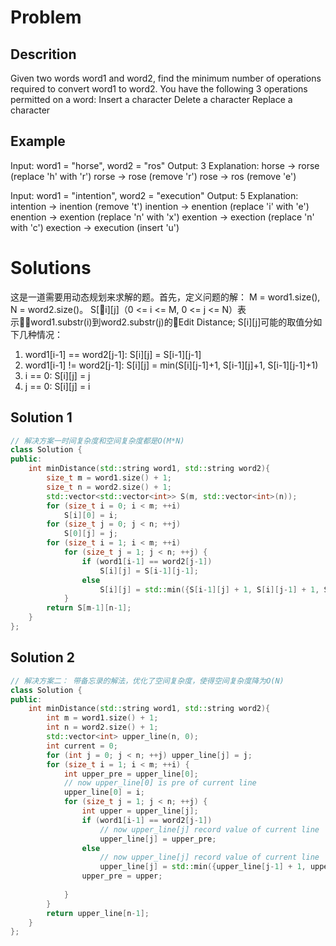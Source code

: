 # Problem
## Descrition
Given two words word1 and word2, find the minimum number of operations required to convert word1 to word2.
You have the following 3 operations permitted on a word:
Insert a character
Delete a character
Replace a character

## Example
Input: word1 = "horse", word2 = "ros"
Output: 3
Explanation: 
horse -> rorse (replace 'h' with 'r')
rorse -> rose (remove 'r')
rose -> ros (remove 'e')

Input: word1 = "intention", word2 = "execution"
Output: 5
Explanation: 
intention -> inention (remove 't')
inention -> enention (replace 'i' with 'e')
enention -> exention (replace 'n' with 'x')
exention -> exection (replace 'n' with 'c')
exection -> execution (insert 'u')

# Solutions
这是一道需要用动态规划来求解的题。首先，定义问题的解：
M = word1.size(), N = word2.size()。
S[i][j]（0 <= i <= M, 0 <= j <= N）表示word1.substr(i)到word2.substr(j)的Edit Distance;
S[i][j]可能的取值分如下几种情况：
1. word1[i-1] == word2[j-1]: S[i][j] = S[i-1][j-1]
2. word1[i-1] != word2[j-1]: S[i][j] = min(S[i][j-1]+1, S[i-1][j]+1, S[i-1][j-1]+1)
3. i == 0: S[i][j] = j
4. j == 0: S[i][j] = i
## Solution 1

```C++
// 解决方案一时间复杂度和空间复杂度都是O(M*N)
class Solution {
public:
    int minDistance(std::string word1, std::string word2){
        size_t m = word1.size() + 1;
        size_t n = word2.size() + 1;
        std::vector<std::vector<int>> S(m, std::vector<int>(n));
        for (size_t i = 0; i < m; ++i)
            S[i][0] = i;
        for (size_t j = 0; j < n; ++j)
            S[0][j] = j;
        for (size_t i = 1; i < m; ++i)
            for (size_t j = 1; j < n; ++j) {
                if (word1[i-1] == word2[j-1])
                    S[i][j] = S[i-1][j-1];
                else
                    S[i][j] = std::min({S[i-1][j] + 1, S[i][j-1] + 1, S[i-1][j-1] + 1});
            }
        return S[m-1][n-1];
    }
};
```

## Solution 2

```C++
// 解决方案二： 带备忘录的解法，优化了空间复杂度，使得空间复杂度降为O(N)
class Solution {
public:
    int minDistance(std::string word1, std::string word2){
        int m = word1.size() + 1;
        int n = word2.size() + 1;
        std::vector<int> upper_line(n, 0);
        int current = 0;
        for (int j = 0; j < n; ++j) upper_line[j] = j;
        for (size_t i = 1; i < m; ++i) {
            int upper_pre = upper_line[0];
            // now upper_line[0] is pre of current line
            upper_line[0] = i;
            for (size_t j = 1; j < n; ++j) {
                int upper = upper_line[j];
                if (word1[i-1] == word2[j-1])
                    // now upper_line[j] record value of current line
                    upper_line[j] = upper_pre;
                else
                    // now upper_line[j] record value of current line
                    upper_line[j] = std::min({upper_line[j-1] + 1, upper + 1, upper_pre + 1});
                upper_pre = upper;
                
            }
        }
        return upper_line[n-1];
    }
};
```